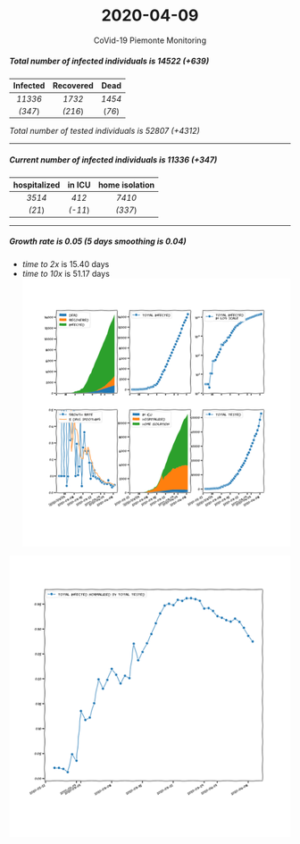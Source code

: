 <div align='center'>

# 2020-04-09
CoVid-19 Piemonte Monitoring
</div>

##### Total number of infected individuals is 14522 (+639)
Infected | Recovered | Dead
:---: | :---: | :---:
*11336* | *1732* | *1454*
*(347*) | *(216*) | (*76*)

*Total number of tested individuals is 52807 (+4312)*
***
##### Current number of infected individuals is 11336 (+347)
hospitalized | in ICU | home isolation
:---: | :---: | :---:
*3514* |*412* |*7410*
*(21*) |*(-11*) |*(337*)
***
##### Growth rate is 0.05 (5 days smoothing is 0.04)
- *time to 2x* is 15.40 days
- *time to 10x* is 51.17 days
![stats][stats]

![infected_normalized][infected_normalized]

[stats]: stats_Piemonte.png
[infected_normalized]: infected_normalized_Piemonte.png
